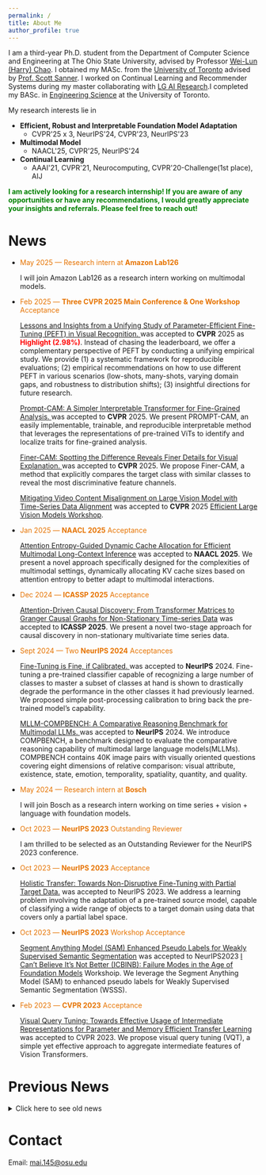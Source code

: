 ```yaml
---
permalink: /
title: About Me
author_profile: true
---
```

I am a third-year Ph.D. student from the Department of Computer Science and Engineering at The Ohio State University, advised by Professor [Wei-Lun (Harry) Chao](https://sites.google.com/view/wei-lun-harry-chao). I obtained my MASc. from the [University of Toronto](https://www.utoronto.ca/) advised by [Prof. Scott Sanner](https://d3m.mie.utoronto.ca/members/ssanner/). I worked on Continual Learning and Recommender Systems during my master collaborating with [LG AI Research](https://www.lgresearch.ai/).I  completed my BASc. in [Engineering Science](https://engsci.utoronto.ca/) at the University of Toronto.


My research interests lie in 

- **Efficient, Robust and Interpretable Foundation Model Adaptation**
	* CVPR'25 x 3, NeurIPS'24, CVPR'23, NeurIPS'23
- **Multimodal Model** 
	- NAACL'25, CVPR'25, NeurIPS'24
- **Continual Learning** 
	- AAAI'21, CVPR'21, Neurocomputing, CVPR'20-Challenge(1st place), AIJ




<span style="color:green">**I am actively looking for a research internship!  If you are aware of any opportunities or have any recommendations, I would greatly appreciate your insights and referrals. Please feel free to reach out!**</span>

# News
- <span style="color:#e67300">May 2025 — Research intern at **Amazon Lab126** </span>

	I will join Amazon Lab126 as a research intern working on multimodal models. 


- <span style="color:#e67300">Feb 2025 — **Three CVPR 2025 Main Conference & One Workshop** Acceptance</span>
		
	[Lessons and Insights from a Unifying Study of Parameter-Efficient Fine-Tuning (PEFT) in Visual Recognition. ](https://zheda-mai.github.io/PEFT_Vision_CVPR25/)  was accepted to **CVPR** 2025 as <span style="color:red">**Highlight (2.98%)**</span>. Instead of chasing the leaderboard, we offer a complementary perspective of PEFT by conducting a unifying empirical study. We provide (1) a systematic framework for reproducible evaluations; (2) empirical recommendations on how to use different PEFT in various scenarios (low-shots, many-shots, varying domain gaps, and robustness to distribution shifts); (3) insightful directions for future research.

	[Prompt-CAM: A Simpler Interpretable Transformer for Fine-Grained Analysis. ](https://arxiv.org/pdf/2501.09333) was accepted to **CVPR** 2025. We present PROMPT-CAM, an easily implementable, trainable, and reproducible interpretable method that
leverages the representations of pre-trained ViTs to identify and localize traits for fine-grained analysis.

	[Finer-CAM: Spotting the Difference Reveals Finer Details for Visual Explanation. ](https://arxiv.org/pdf/2501.11309) was accepted to **CVPR** 2025. We propose
Finer-CAM, a method that explicitly compares the target
class with similar classes to reveal the most discriminative
feature channels.


	[Mitigating Video Content Misalignment on Large Vision Model with Time-Series Data Alignment]() was accepted to **CVPR** 2025 [Efficient Large Vision Models Workshop](https://sites.google.com/view/elvm/home).  
	
- <span style="color:#e67300">Jan 2025 — **NAACL 2025** Acceptance</span>

	[Attention Entropy-Guided Dynamic Cache Allocation for Efficient Multimodal Long-Context Inference](https://2025.naacl.org/) was accepted to **NAACL 2025**. We present a novel approach specifically designed for the complexities of multimodal settings, dynamically allocating KV cache sizes based on attention entropy to better adapt to multimodal interactions.
	
- <span style="color:#e67300">Dec 2024 — **ICASSP 2025** Acceptance</span>

	[Attention-Driven Causal Discovery: From Transformer Matrices to Granger Causal Graphs for Non-Stationary Time-series Data](https://2025.ieeeicassp.org/) was accepted to **ICASSP 2025**. We present a novel two-stage approach for causal discovery in non-stationary multivariate time series data.

- <span style="color:#e67300">Sept 2024 — Two **NeurIPS 2024** Acceptances</span> 
	
  [Fine-Tuning is Fine, if Calibrated. ](https://arxiv.org/abs/2409.16223) was accepted to **NeurIPS** 2024. Fine-tuning a pre-trained classifier capable of recognizing a large number of classes to master a subset of classes at hand is shown to drastically degrade the performance in the other classes it had previously learned. We proposed simple post-processing calibration to bring back the pre-trained model’s capability. 
  
  [MLLM-COMPBENCH: A Comparative Reasoning Benchmark for Multimodal LLMs. ](https://arxiv.org/pdf/2407.16837) was accepted to **NeurIPS** 2024. We introduce COMPBENCH, a benchmark designed to evaluate the comparative reasoning capability of multimodal large language models(MLLMs). COMPBENCH contains 40K image pairs with visually oriented questions covering eight dimensions of relative comparison: visual attribute, existence, state, emotion, temporality, spatiality, quantity, and quality.



- <span style="color:#e67300">May 2024 — Research intern at **Bosch** </span>

	I will join Bosch as a research intern working on time series + vision + language with foundation models. 


- <span style="color:#e67300">Oct 2023 — **NeurIPS 2023** Outstanding Reviewer </span>

	I am thrilled to be selected as an Outstanding Reviewer for the NeurIPS 2023 conference.

- <span style="color:#e67300">Oct 2023 — **NeurIPS 2023** Acceptance </span>

  [Holistic Transfer: Towards Non-Disruptive Fine-Tuning with Partial Target Data.](https://proceedings.neurips.cc/paper_files/paper/2023/hash/5d087955ee13fe9a7402eedec879b9c3-Abstract-Conference.html) was accepted to NeurIPS 2023. We address a learning problem involving the adaptation of a pre-trained source model, capable of classifying a wide range of objects to a target domain using
data that covers only a partial label space. 


- <span style="color:#e67300">Oct 2023 — **NeurIPS 2023** Workshop Acceptance </span>

  [Segment Anything Model (SAM) Enhanced Pseudo Labels for Weakly Supervised Semantic Segmentation](https://arxiv.org/abs/2305.05803) was accepted to NeurIPS2023 [I Can’t Believe It’s Not Better (ICBINB): Failure Modes in the Age of Foundation Models](https://sites.google.com/view/icbinb-2023/home) Workshoip. We leverage the Segment Anything Model (SAM) to enhanced pseudo labels for Weakly Supervised Semantic Segmentation (WSSS). 
  
- <span style="color:#e67300">Feb 2023 — **CVPR 2023** Acceptance </span>

  [Visual Query Tuning: Towards Effective Usage of Intermediate Representations for Parameter and Memory Efficient Transfer Learning](https://arxiv.org/abs/2212.03220) was accepted to CVPR 2023. We propose visual query tuning (VQT), a simple yet effective approach to aggregate intermediate features of Vision Transformers. 

<h1>Previous News</h1>

<details> 
<summary> Click here to see old news </summary>

<div markdown="1">

* <span style="color:#e67300">Oct 2022 — **IPM** Acceptance</span>

  [Unintended Bias in Language Model-driven Conversational Recommendation](https://arxiv.org/abs/2201.06224) was accepted to Information Processing and Management (IPM)!  We investigate how unintended bias — i.e., language variations such as name references or indirect indicators of sexual orientation or location that should not affect recommendations — manifests in significantly shifted price and category distributions of restaurant recommendations


* <span style="color:#e67300">Sept 2022 — **ECCV 2022** Workshop Acceptance</span>

  [TransCAM: Transformer Attention-based CAM Refinement for Weakly Supervised Semantic Segmentation](https://arxiv.org/abs/2203.07239) was to the [Learning from Limited and Imperfect Data (L2ID) Workshop](https://l2id.github.io/l2id2022/) at ECCV 2022!  We propose TransCAM, a Conformer-based solution to WSSS that explicitly leverages the attention weights from the transformer branch of the Conformer to refine the CAM generated from the CNN branch. TransCAM is motivated by our observation that attention weights from shallow transformer blocks are able to capture low-level spatial feature similarities while attention weights from deep transformer blocks capture high-level semantic context. 


* <span style="color:#e67300">April 2022 — **SIGIR 2022**  Acceptance</span>

  [Mitigating the Filter Bubble while Maintaining Relevance: Targeted Diversification with VAE-based Recommender Systems](https://sigir.org/sigir2022/) was accepted to ACM SIGIR 2022! In this paper, we propose a novel methodology that trains Concept Activation Vectors (CAVs) for targeted topical dimensions (e.g., political polarization). We then modulate the latent embeddings of user preferences in a state-of-the-art VAE-based recommender system to diversify along the targeted dimension while preserving topical relevance across orthogonal dimensions.
  
  
 
  
  
  
* <span style="color:#e67300">Jan 2022 — **WWW 2022**  Acceptance</span>

  [Distributional Contrastive Embedding for Clarification-based Conversational Critiquing](https://ssanner.github.io/papers/www22_dcevae.pdf) was accepted to International World Wide Web Conference (WWW) 2022! In this paper, we propose a novel clarification-based conversational critiquing framework that allows the system to clarify user preferences by using distributional embeddings that can capture the specificity and generality of concepts through distributional coverage. 
  
  
  
  
  
* <span style="color:#e67300">Nov 2021 — **Artificial Intelligence** Journal Acceptance</span>

  [CVPR 2020 continual learning in computer vision competition: Approaches, results, current challenges and future directions](https://www.sciencedirect.com/science/article/abs/pii/S0004370221001867?dgcid=author) was accepted to Artificial Intelligence!  In this paper, we report the main results of the CVPR 2020 Continual Learning in Computer Vision competition and summarize the winning approaches, current challenges and future research directions.
  
  
  
* <span style="color:#e67300">Oct 2021 — **Neurocomputing** Journal Acceptance</span>

  [Online Continual Learning in Image Classification: An Empirical Survey](https://www.sciencedirect.com/science/article/abs/pii/S0925231221014995) was accepted to Neurocomputing! We empirically scrutinize recently proposed methods and tricks in Online Continual Learning to study their relative advantages and the settings where they work best. We also discuss recent trends and emerging directions in Online Continual Learning. 
  
  
  
* <span style="color:#e67300">April 2021 — **CVPR 2021** Workshop Acceptance</span> 

  Our paper [Supervised Contrastive Replay: Revisiting the Nearest Class Mean Classifier in Online Class-Incremental Continual Learning](https://arxiv.org/abs/2103.13885) was accepted to the [Workshop on Continual Learning in Computer Vision](https://sites.google.com/view/clvision2021/) at **CVPR 2021**! We leverage supervised contrastive learning and nearest class mean classifier to obtain new state-of-the-art performance for online continual learning. 
  
  

* <span style="color:#e67300">Dec 2020 — **AAAI 2021** Acceptance</span>

  Our paper [Online Class-Incremental Continual Learning with Adversarial Shapley Value](http://128.84.4.34/abs/2009.00093) was accepted to **AAAI 2021**! We contribute a novel Adversarial Shapley value scoring method that scores memory data samples according to their ability to preserve latent decision boundaries for previously observed classes (to maintain learning stability and avoid forgetting) while interfering with latent decision boundaries of current classes being learned (to encourage plasticity and optimal learning of new class boundaries). 

  

* <span style="color:#e67300">Nov 2020 — **ICDM 2020** Workshop Acceptance</span>

  Our paper [Attentive Autoencoders for Multifaceted Preference Learning in One-class Collaborative Filtering](https://arxiv.org/abs/2010.12803) (with [Ga Wu](https://wuga214.github.io/), [Kai Luo](https://scholar.google.com/citations?user=lO1PU44AAAAJ&hl=en), [Scott Sanner](https://d3m.mie.utoronto.ca/members/ssanner/)) was accepted to the [Workshop on Advanced Neural Algorithms and Theories for Recommender Systems (NeuRec)](https://datasj.github.io/) at **ICDM 2020**!

  

* <span style="color:#e67300">June 2020 — **CVPR 2020** CLVision Challenge Champion</span>

  I **won 1st  place** in the **CVPR 2020** [CLVision Challenge](https://sites.google.com/view/clvision2020/challenge/challenge-winners) with my entry [Batch-level Experience Replay with Review for Continual Learning](https://arxiv.org/abs/2007.05683)! Welcome to check our winning solution [[code]](https://github.com/RaptorMai/CVPR20_CLVision_challenge) [[paper]](https://arxiv.org/abs/2007.05683) and the [summary](https://arxiv.org/abs/2009.09929) of the challenge.

</div>
</details>


# Contact

Email: mai.145@osu.edu

